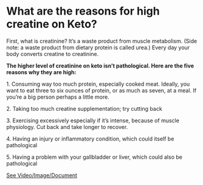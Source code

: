 # What are the reasons for high creatine on Keto?

First, what is creatinine? It’s a waste product from muscle metabolism. (Side note: a waste product from dietary protein is called urea.) Every day your body converts creatine to creatinine.

**The higher level of creatinine on keto isn’t pathological. Here are the five reasons why they are high:**

1\. Consuming way too much protein, especially cooked meat. Ideally, you want to eat three to six ounces of protein, or as much as seven, at a meal. If you’re a big person perhaps a little more.

2\. Taking too much creatine supplementation; try cutting back

3\. Exercising excessively especially if it’s intense, because of muscle physiology. Cut back and take longer to recover.

4\. Having an injury or inflammatory condition, which could itself be pathological

5\. Having a problem with your gallbladder or liver, which could also be pathological

 [See Video/Image/Document](https://hls-player.drberg.com/asset?path=migrated-assets/5-reasons-for-high-creatinine-on-keto-ketogenic-diet-drberg)